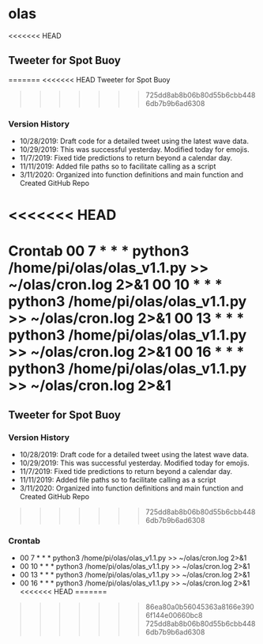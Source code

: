 # olas
<<<<<<< HEAD
## Tweeter for Spot Buoy
=======
<<<<<<< HEAD
Tweeter for Spot Buoy
>>>>>>> 725dd8ab8b06b80d55b6cbb4486db7b9b6ad6308

### Version History
- 10/28/2019: Draft code for a detailed tweet using the latest wave data. 
- 10/29/2019: This was successful yesterday. Modified today for emojis. 
- 11/7/2019: Fixed tide predictions to return beyond a calendar day.
- 11/11/2019: Added file paths so to facilitate calling as a script
- 3/11/2020: Organized into function definitions and main function and Created GitHub Repo 

<<<<<<< HEAD
=======
Crontab 
00 7 * * * python3 /home/pi/olas/olas_v1.1.py >> ~/olas/cron.log 2>&1
00 10 * * * python3 /home/pi/olas/olas_v1.1.py >> ~/olas/cron.log 2>&1
00 13 * * * python3 /home/pi/olas/olas_v1.1.py >> ~/olas/cron.log 2>&1
00 16 * * * python3 /home/pi/olas/olas_v1.1.py >> ~/olas/cron.log 2>&1
=======
## Tweeter for Spot Buoy

### Version History
- 10/28/2019: Draft code for a detailed tweet using the latest wave data. 
- 10/29/2019: This was successful yesterday. Modified today for emojis. 
- 11/7/2019: Fixed tide predictions to return beyond a calendar day.
- 11/11/2019: Added file paths so to facilitate calling as a script
- 3/11/2020: Organized into function definitions and main function and Created GitHub Repo 

>>>>>>> 725dd8ab8b06b80d55b6cbb4486db7b9b6ad6308
### Crontab 
- 00 7 * * * python3 /home/pi/olas/olas_v1.1.py >> ~/olas/cron.log 2>&1
- 00 10 * * * python3 /home/pi/olas/olas_v1.1.py >> ~/olas/cron.log 2>&1
- 00 13 * * * python3 /home/pi/olas/olas_v1.1.py >> ~/olas/cron.log 2>&1
- 00 16 * * * python3 /home/pi/olas/olas_v1.1.py >> ~/olas/cron.log 2>&1
<<<<<<< HEAD
=======
>>>>>>> 86ea80a0b56045363a8166e3906f144e00660bc8
>>>>>>> 725dd8ab8b06b80d55b6cbb4486db7b9b6ad6308

